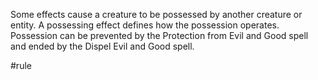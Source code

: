 Some effects cause a creature to be possessed by another creature or entity. A possessing effect defines how the possession operates. Possession can be prevented by the Protection from Evil and Good spell and ended by the Dispel Evil and Good spell.

#rule